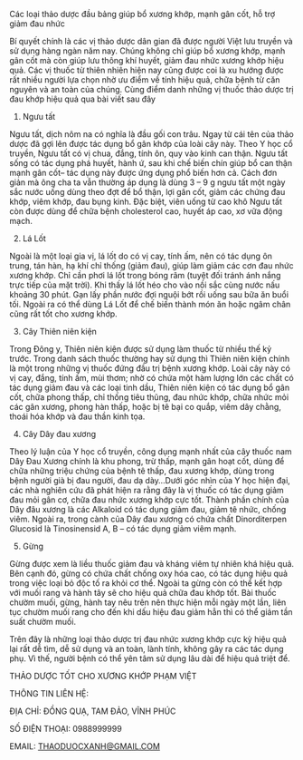 Các loại thảo dược đầu bảng giúp bổ xương khớp, mạnh gân cốt, hỗ trợ giảm đau nhức

Bí quyết chính là các vị thảo dược dân gian đã được người Việt lưu truyền và sử dụng hàng ngàn năm nay. Chúng không chỉ giúp bổ xương khớp, mạnh gân cốt mà còn giúp lưu thông khí huyết, giảm đau nhức xương khớp hiệu quả. Các vị thuốc từ thiên nhiên hiện nay cũng được coi là xu hướng được rất nhiều người lựa chọn nhờ ưu điểm về tính hiệu quả, chữa bệnh từ căn nguyên và an toàn của chúng. Cùng điểm danh những vị thuốc thảo dược trị đau khớp hiệu quả qua bài viết sau đây

1. Ngưu tất

Ngưu tất, dịch nôm na có nghĩa là đầu gối con trâu. Ngay từ cái tên của thảo dược đã gợi lên được tác dụng bổ gân khớp của loài cây này. Theo Y học cổ truyền, Ngưu tất có vị chua, đắng, tính ôn, quy vào kinh can thận. Ngưu tất sống có tác dụng phá huyết, hành ứ, sau khi chế biến chín giúp bổ can thận mạnh gân cốt–  tác dụng này được ứng dụng phổ biến hơn cả. Cách đơn giản mà ông cha ta vẫn thường áp dụng là dùng 3 – 9 g ngưu tất một ngày sắc nước uống dùng theo đợt để bổ thận, lợi gân cốt,  giảm các chứng đau khớp, viêm khớp, đau bụng kinh. Đặc biệt, viên uống từ cao khô Ngưu tất còn được dùng để chữa bệnh cholesterol cao, huyết áp cao, xơ vữa động mạch.

2. Lá Lốt

Ngoài là một loại gia vị, lá lốt do có vị cay, tính ấm, nên có tác dụng ôn trung, tán hàn, hạ khí chỉ thống (giảm đau), giúp làm giảm các cơn đau nhức xương khớp. Chỉ cần phơi lá lốt trong bóng râm (tuyệt đối tránh ánh nắng trực tiếp của mặt trời). Khi thấy lá lốt héo cho vào nồi sắc cùng nước nấu khoảng 30 phút. Gạn lấy phần nước đợi nguội bớt rồi uống sau bữa ăn buổi tối. Ngoài ra có thể dùng Lá Lốt để chế biến thành món ăn hoặc ngâm chân cũng rất tốt cho xương khớp.

3. Cây Thiên niên kiện

Trong Đông y, Thiên niên kiện được sử dụng làm thuốc từ nhiều thế kỷ trước. Trong danh sách thuốc thường hay sử dụng thì Thiên niên kiện chính là một trong những vị thuốc đứng đầu trị bệnh xương khớp. Loài cây này có vị cay, đắng, tính ấm, mùi thơm; nhờ có chứa một hàm lượng lớn các chất có tác dụng giảm đau và các loại tinh dầu, Thiên niên kiện có tác dụng bổ gân cốt, chữa phong thấp, chỉ thống tiêu thũng, đau nhức khớp, chữa nhức mỏi các gân xương, phong hàn thấp, hoặc bị tê bại co quắp, viêm dây chằng, thoái hóa khớp và đau thần kinh tọa.

4. Cây Dây đau xương

Theo lý luận của Y học cổ truyền, công dụng mạnh nhất của cây thuốc nam Dây Đau Xương chính là khu phong, trừ thấp, mạnh gân hoạt cốt, dùng để chữa những triệu chứng của bệnh tê thấp, đau xương khớp, dùng trong bệnh người già bị đau người, đau dạ dày…Dưới góc nhìn của Y học hiện đại, các nhà nghiên cứu đã phát hiện ra rằng đây là vị thuốc có tác dụng giảm đau mỏi gân cơ, chữa đau nhức xương khớp cực tốt. Thành phần chính của Dây đâu xương là các Alkaloid  có tác dụng giảm đau, giảm tê nhức, chống viêm. Ngoài ra, trong cành của Dây đau xương có chứa chất Dinorditerpen Glucosid là Tinosinensid A, B – có tác dụng giảm viêm mạnh.

5. Gừng

Gừng được xem là liều thuốc giảm đau và kháng viêm tự nhiên khá hiệu quả. Bên cạnh đó, gừng có chứa chất chống oxy hóa cao, có tác dụng hiệu quả trong việc loại bỏ độc tố ra khỏi cơ thể. Ngoài ta gừng còn có thể kết hợp với muối rang và hành tây sẽ cho hiệu quả chữa đau khớp tốt. Bài thuốc chườm muối, gừng, hành tay nêu trên nên thực hiện mỗi ngày một lần, liên tục chườm muối rang cho đến khi dấu hiệu đau giảm hẳn thì có thể giảm tần suất chườm muối.

Trên đây là những loại thảo dược trị đau nhức xương khớp cực kỳ hiệu quả lại rất dễ tìm, dễ sử dụng và an toàn, lành tính, không gây ra các tác dụng phụ. Vì thế, người bệnh có thể yên tâm sử dụng lâu dài để hiệu quả triệt để.

THẢO DƯỢC TỐT CHO XƯƠNG KHỚP PHẠM VIỆT

THÔNG TIN LIÊN HỆ:

ĐỊA CHỈ: ĐỒNG QUẠ, TAM ĐẢO, VĨNH PHÚC

SỐ ĐIỆN THOẠI: 0988999999

EMAIL: THAODUOCXANH@GMAIL.COM

